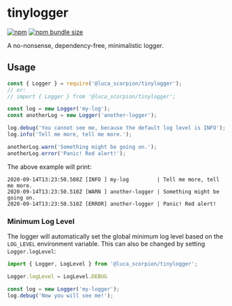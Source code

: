 # tinylogger

[![npm](https://img.shields.io/npm/v/@luca_scorpion/tinylogger)](https://www.npmjs.com/package/@luca_scorpion/tinylogger)
[![npm bundle size](https://img.shields.io/bundlephobia/min/@luca_scorpion/tinylogger)](https://www.npmjs.com/package/@luca_scorpion/tinylogger)

A no-nonsense, dependency-free, minimalistic logger.

## Usage

```js
const { Logger } = require('@luca_scorpion/tinylogger');
// or:
// import { Logger } from '@luca_scorpion/tinylogger';

const log = new Logger('my-log');
const anotherLog = new Logger('another-logger');

log.debug('You cannot see me, because the default log level is INFO');
log.info('Tell me more, tell me more.');

anotherLog.warn('Something might be going on.');
anotherLog.error('Panic! Red alert!');
```

The above example will print:

```
2020-09-14T13:23:50.508Z [INFO ] my-log         | Tell me more, tell me more.
2020-09-14T13:23:50.510Z [WARN ] another-logger | Something might be going on.
2020-09-14T13:23:50.510Z [ERROR] another-logger | Panic! Red alert!
```

### Minimum Log Level

The logger will automatically set the global minimum log level based on the `LOG_LEVEL` environment variable. This can also be changed by setting `Logger.logLevel`:

```js
import { Logger, LogLevel } from '@luca_scorpion/tinylogger';

Logger.logLevel = LogLevel.DEBUG

const log = new Logger('my-logger');
log.debug('Now you will see me!');
```
